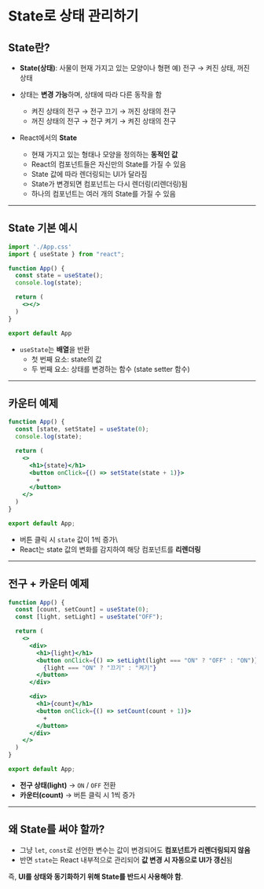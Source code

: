 # State로 상태 관리하기

## State란?

-   **State(상태)**: 사물이 현재 가지고 있는 모양이나 형편
    예) 전구 → 켜진 상태, 꺼진 상태

-   상태는 **변경 가능**하며, 상태에 따라 다른 동작을 함

    -   켜진 상태의 전구 → 전구 끄기 → 꺼진 상태의 전구
    -   꺼진 상태의 전구 → 전구 켜기 → 켜진 상태의 전구

-   React에서의 **State**

    -   현재 가지고 있는 형태나 모양을 정의하는 **동적인 값**
    -   React의 컴포넌트들은 자신만의 State를 가질 수 있음
    -   State 값에 따라 렌더링되는 UI가 달라짐
    -   State가 변경되면 컴포넌트는 다시 렌더링(리렌더링)됨
    -   하나의 컴포넌트는 여러 개의 State를 가질 수 있음

------------------------------------------------------------------------

## State 기본 예시

``` jsx
import './App.css'
import { useState } from "react";

function App() {
  const state = useState();
  console.log(state);

  return (
    <></>
  )
}

export default App
```

-   `useState`는 **배열**을 반환
    -   첫 번째 요소: state의 값
    -   두 번째 요소: 상태를 변경하는 함수 (state setter 함수)

------------------------------------------------------------------------

## 카운터 예제

``` jsx
function App() {
  const [state, setState] = useState(0);
  console.log(state);

  return (
    <>
      <h1>{state}</h1>
      <button onClick={() => setState(state + 1)}>
        +
      </button>
    </>
  )
}

export default App;
```

-   버튼 클릭 시 `state` 값이 1씩 증가\
-   React는 state 값의 변화를 감지하여 해당 컴포넌트를 **리렌더링**

------------------------------------------------------------------------

## 전구 + 카운터 예제

``` jsx
function App() {
  const [count, setCount] = useState(0);
  const [light, setLight] = useState("OFF");

  return (
    <>
      <div>
        <h1>{light}</h1>
        <button onClick={() => setLight(light === "ON" ? "OFF" : "ON")}>
          {light === "ON" ? "끄기" : "켜기"}
        </button>
      </div>

      <div>
        <h1>{count}</h1>
        <button onClick={() => setCount(count + 1)}>
          +
        </button>
      </div>
    </>
  )
}

export default App;
```

-   **전구 상태(light)** → `ON` / `OFF` 전환
-   **카운터(count)** → 버튼 클릭 시 1씩 증가

------------------------------------------------------------------------

## 왜 State를 써야 할까?

-   그냥 `let`, `const`로 선언한 변수는 값이 변경되어도 **컴포넌트가
    리렌더링되지 않음**
-   반면 `state`는 React 내부적으로 관리되어 **값 변경 시 자동으로 UI가
    갱신**됨

즉, **UI를 상태와 동기화하기 위해 State를 반드시 사용해야 함**.
